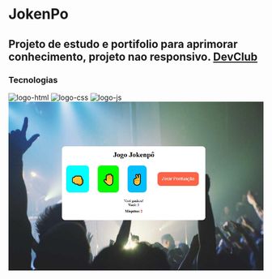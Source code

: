 <h1>JokenPo</h1>

<h2>Projeto de estudo e portifolio para aprimorar conhecimento, projeto nao responsivo. <a href="https://rodolfomori.com.br/devclub">DevClub</a></h2>

<h3>Tecnologias</h3>
<img src="https://img.shields.io/badge/HTML5-E34F26?style=for-the-badge&logo=html5&logoColor=white" alt="logo-html">
<img src="https://img.shields.io/badge/CSS-239120?&style=for-the-badge&logo=css3&logoColor=white" alt="logo-css">
<img src="https://img.shields.io/badge/JavaScript-F7DF1E?style=for-the-badge&logo=javascript&logoColor=black" alt="logo-js">

<img src="https://github.com/CarlosC30/jokenpo/blob/main/assets/printjokenpo.png?raw=true">
